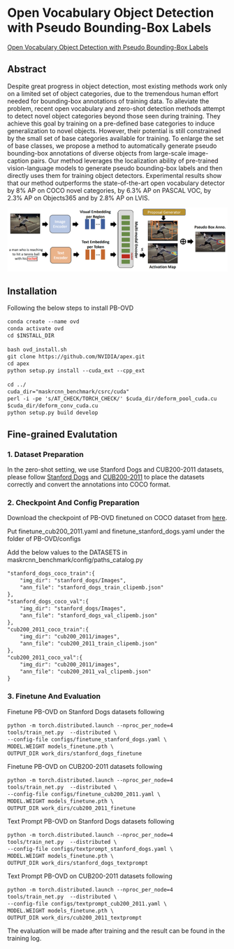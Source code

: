# Open Vocabulary Object Detection with Pseudo Bounding-Box Labels

[Open Vocabulary Object Detection with Pseudo Bounding-Box Labels](https://arxiv.org/abs/2111.09452)

## Abstract

Despite great progress in object detection, most existing methods work only on a limited set of object categories, due to the tremendous human effort needed for bounding-box annotations of training data. To alleviate the problem, recent open vocabulary and zero-shot detection methods attempt to detect novel object categories beyond those seen during training. They achieve this goal by training on a pre-defined base categories to induce generalization to novel objects. However, their potential is still constrained by the small set of base categories available for training. To enlarge the set of base classes, we propose a method to automatically generate pseudo bounding-box annotations of diverse objects from large-scale image-caption pairs. Our method leverages the localization ability of pre-trained vision-language models to generate pseudo bounding-box labels and then directly uses them for training object detectors. Experimental results show that our method outperforms the state-of-the-art open vocabulary detector by 8% AP on COCO novel categories, by 6.3% AP on PASCAL VOC, by 2.3% AP on Objects365 and by 2.8% AP on LVIS. 

<img src="..\..\images\pb-ovd-overview.jpg" >

## Installation
Following the below steps to install PB-OVD

```angular2
conda create --name ovd
conda activate ovd
cd $INSTALL_DIR

bash ovd_install.sh
git clone https://github.com/NVIDIA/apex.git
cd apex
python setup.py install --cuda_ext --cpp_ext

cd ../
cuda_dir="maskrcnn_benchmark/csrc/cuda"
perl -i -pe 's/AT_CHECK/TORCH_CHECK/' $cuda_dir/deform_pool_cuda.cu $cuda_dir/deform_conv_cuda.cu
python setup.py build develop
```

## Fine-grained Evalutation

### 1. Dataset Preparation

In the zero-shot setting, we use Stanford Dogs and CUB200-2011 datasets, please follow [Stanford Dogs](datasets/stanford_dogs/README.md) and [CUB200-2011](datasets/cub200_2011/README.md) to place the datasets correctly and convert the annotations into COCO format.

### 2. Checkpoint And Config Preparation

Download the checkpoint of PB-OVD finetuned on COCO dataset from [here](https://storage.cloud.google.com/sfr-pb-ovd-research/models/finetune.pth). 

Put finetune_cub200_2011.yaml and finetune_stanford_dogs.yaml under the folder of PB-OVD/configs

Add the below values to the DATASETS in maskrcnn_benchmark/config/paths_catalog.py
```shell
"stanford_dogs_coco_train":{
    "img_dir": "stanford_dogs/Images",
    "ann_file": "stanford_dogs_train_clipemb.json"
},
"stanford_dogs_coco_val":{
    "img_dir": "stanford_dogs/Images",
    "ann_file": "stanford_dogs_val_clipemb.json"
},
"cub200_2011_coco_train":{
    "img_dir": "cub200_2011/images",
    "ann_file": "cub200_2011_train_clipemb.json"
},
"cub200_2011_coco_val":{
    "img_dir": "cub200_2011/images",
    "ann_file": "cub200_2011_val_clipemb.json"
}
```

### 3. Finetune And Evaluation

Finetune PB-OVD on Stanford Dogs datasets following
```shell
python -m torch.distributed.launch --nproc_per_node=4 tools/train_net.py  --distributed \
--config-file configs/finetune_stanford_dogs.yaml \
MODEL.WEIGHT models_finetune.pth \
OUTPUT_DIR work_dirs/stanford_dogs_finetune
```

Finetune PB-OVD on CUB200-2011 datasets following
```shell
python -m torch.distributed.launch --nproc_per_node=4 tools/train_net.py  --distributed \
--config-file configs/finetune_cub200_2011.yaml \
MODEL.WEIGHT models_finetune.pth \
OUTPUT_DIR work_dirs/cub200_2011_finetune
```

Text Prompt PB-OVD on Stanford Dogs datasets following
```shell
python -m torch.distributed.launch --nproc_per_node=4 tools/train_net.py  --distributed \
--config-file configs/textprompt_stanford_dogs.yaml \
MODEL.WEIGHT models_finetune.pth \
OUTPUT_DIR work_dirs/stanford_dogs_textprompt
```

Text Prompt PB-OVD on CUB200-2011 datasets following
```shell
python -m torch.distributed.launch --nproc_per_node=4 tools/train_net.py  --distributed \
--config-file configs/textprompt_cub200_2011.yaml \
MODEL.WEIGHT models_finetune.pth \
OUTPUT_DIR work_dirs/cub200_2011_textprompt
```
The evaluation will be made after training and the result can be found in the training log.

